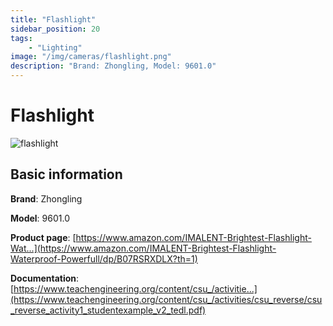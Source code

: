 ```yaml
---
title: "Flashlight"
sidebar_position: 20
tags:
    - "Lighting"
image: "/img/cameras/flashlight.png"
description: "Brand: Zhongling, Model: 9601.0"
---
```

# Flashlight

![flashlight](/img/cameras/flashlight.png)

## Basic information

**Brand**: Zhongling

**Model**: 9601.0

**Product page**: [https://www.amazon.com/IMALENT-Brightest-Flashlight-Wat...](https://www.amazon.com/IMALENT-Brightest-Flashlight-Waterproof-Powerfull/dp/B07RSRXDLX?th=1)

**Documentation**: [https://www.teachengineering.org/content/csu_/activitie...](https://www.teachengineering.org/content/csu_/activities/csu_reverse/csu_reverse_activity1_studentexample_v2_tedl.pdf)

